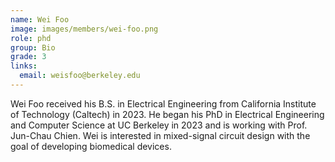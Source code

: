 ```yaml
---
name: Wei Foo
image: images/members/wei-foo.png
role: phd
group: Bio
grade: 3
links:
  email: weisfoo@berkeley.edu
---
```


Wei Foo received his B.S. in Electrical Engineering from California Institute of Technology (Caltech) in 2023. He began his PhD in Electrical Engineering and Computer Science at UC Berkeley in 2023 and is working with Prof. Jun-Chau Chien. Wei is interested in mixed-signal circuit design with the goal of developing biomedical devices.
